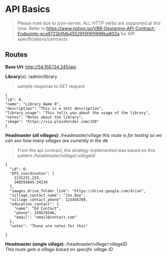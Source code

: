 # API Basics

> Please note due to json-server, ALL HTTP verbs are supported at this time. Refer to https://www.notion.so/VBB-Designing-API-Contract-Endpoints-eca9722b1fdb4552915f9f0999ba802a for API specifications/contracts

## Routes

**Base Url**: http://54.158.134.245/api

**Library**(s): /admin/library

> sample response to GET request

```
{
"id": 0,
"name": "Library Name 0",
"description": "This is a test description",
"library_usage": "This tells you about the usage of the library",
"notes": "Notes about the library",
"image": "https://via.placeholder.com/150"
}
```

**Headmaster (all villages)**: /headmaster/village 
*this route is for testing so we can see how many villages are currently in the db*  

> From the api contract, the strategy implemented was based on this pattern _/headmaster/village/:villageId_

```
{
  "id": 0,
  "GPS_coordinates": [
    2131231.233,
    348593845.34234
  ],
  "images_drive_folder_link": "https://drive.google.com/drive",
  "village_contact_name": "Jon Doe",
  "village_contact_phone": 123456789,
  "education_contact": {
    "name": "Ed Contact",
    "phone": 245678546,
    "email": "email@contact.com"
  },
  "notes": "These are notes for this"

}
```  
  
**Headmaster (single village)**: /headmaster/village/:villageID  
*This route gets a village based on specific village ID*